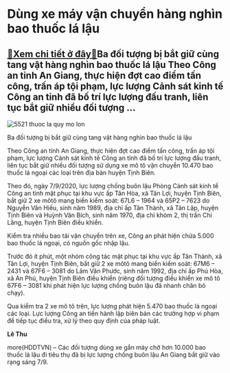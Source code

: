 Dùng xe máy vận chuyển hàng nghìn bao thuốc lá lậu
==================================================

[:gift:Xem chi tiết ở đây:gift:](https://hddtvn.com/dung-xe-may-van-chuyen-hang-nghin-bao-thuoc-la-lau/)Ba đối tượng bị bắt giữ cùng tang vật hàng nghìn bao thuốc lá lậu Theo Công an tỉnh An Giang, thực hiện đợt cao điểm tấn công, trấn áp tội phạm, lực lượng Cảnh sát kinh tế Công an tỉnh đã bố trí lực lượng đấu tranh, liên tục bắt giữ nhiều đối tượng …
----------------------------------------------------------------------------------------------------------------------------------------------------------------------------------------------------------------------------------------------------------





![5521 thuoc la quy mo lon](https://hddtvn.com/wp-content/uploads/2021/01/5521_thuoc_la_quy_mo_lon.png "undefined")


Ba đối tượng bị bắt giữ cùng tang vật hàng nghìn bao thuốc lá lậu



Theo Công an tỉnh An Giang, thực hiện đợt cao điểm tấn công, trấn áp tội phạm, lực lượng Cảnh sát kinh tế Công an tỉnh đã bố trí lực lượng đấu tranh, liên tục bắt giữ nhiều đối tượng sử dụng xe mô tô vận chuyển 10.470 bao thuốc lá ngoại các loại trên địa bàn huyện Tịnh Biên.


Theo đó, ngày 7/9/2020, lực lượng chống buôn lậu Phòng Cảnh sát kinh tế Công an tỉnh mật phục tại khu vực ấp Tân Hòa, xã Tân Lợi, huyện Tịnh Biên, bắt giữ 2 xe môtô mang biển kiểm soát: 67L6 – 1964 và 65P2 – 7623 do Nguyễn Văn Hiếu, sinh năm 1989, địa chỉ ấp Tân Thành, xã Tân Lập, huyện Tịnh Biên và Huỳnh Văn Bích, sinh năm 1970, địa chỉ khóm 2, thị trấn Chi Lăng, huyện Tịnh Biên điều khiển.


Kiểm tra nhiều bao tải vận chuyển trên xe, Công an phát hiện chứa 5.000 bao thuốc lá ngoại, có nguồn gốc nhập lậu.


Trước đó ít phút, một nhóm công tác mật phục tại khu vực ấp Tân Thành, xã Tân Lợi, huyện Tịnh Biên, bắt giữ 2 xe môtô mang biển kiểm soát: 67M6 – 2431 và 67F6 – 3081 do Lâm Văn Phước, sinh năm 1992, địa chỉ ấp Phú Hòa, xã An Phú, huyện Tịnh Biên điều khiển (riêng đối tượng điều khiển xe mô tô 67F6 – 3081 khi phát hiện lực lượng chống buôn lậu đã nhanh chân bỏ chạy).


Qua kiểm tra 2 xe mô tô trên, lực lượng phát hiện 5.470 bao thuốc lá ngoại các loại. Lực lượng Công an tiến hành lập biên bản các trường hợp vi phạm để tiếp tục điều tra, xử lý theo quy định của pháp luật.




**Lê Thu**



more(HDDTVN) – Các đối tượng dùng xe gắn máy chở hơn 10.000 bao thuốc lá lậu đi tiêu thụ đã bị lực lượng chống buôn lậu An Giang bắt giữ vào rạng sáng 7/9.

